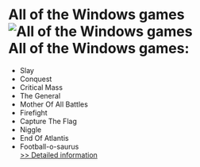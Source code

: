 # All of the Windows games<br />![All of the Windows games](https://mycommerce.akamaized.net/api/pimages/P300944072/BIG/300944072.GIF)<br />All of the Windows games:

- Slay
- Conquest
- Critical Mass
- The General
- Mother Of All Battles
- Firefight
- Capture The Flag
- Niggle
- End Of Atlantis
- Football-o-saurus<br />[>> Detailed information](https://secure.shareit.com/shareit/product.html?productid=300944072&affiliateid=200057808)